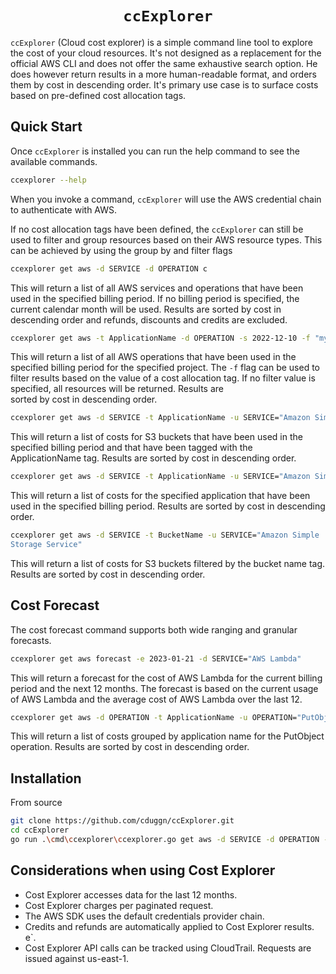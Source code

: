 
<h1 align="center"><code>ccExplorer</code></h1>

`ccExplorer` (Cloud cost explorer) is a simple command line tool to explore the 
cost of your cloud resources. It's not 
designed as a replacement for the official AWS CLI and does not offer the 
same exhaustive search option. He does however return results in a more
human-readable format, and orders them by cost in descending order.
It's primary use case is to surface costs based on pre-defined cost allocation tags. 



Quick Start
-----------

Once `ccExplorer` is installed you can run the help command to see the 
available commands.

```sh
ccexplorer --help
```
When you invoke a command, `ccExplorer` will use the AWS 
credential chain to authenticate with AWS.

If no cost allocation tags have been defined, the  `ccExplorer` can still be 
used to 
filter and group resources based on their 
AWS resource types. This can be achieved by using the group by and filter 
flags 

```sh
ccexplorer get aws -d SERVICE -d OPERATION c
```

This will return a list of all AWS services and operations that have been
used in the specified billing period. If no billing period is specified, the
current calendar month will be used. Results are sorted by cost in 
descending order and refunds, discounts and credits are excluded.

```sh
ccexplorer get aws -t ApplicationName -d OPERATION -s 2022-12-10 -f "my-project"
```
This will return a list of all AWS operations that have been used in the 
specified billing period for the specified project. The `-f` flag can be
used to filter results based on the value of a cost allocation tag. If no 
filter value is specified, all resources will be returned. Results are  
sorted by cost in descending order.

```sh
ccexplorer get aws -d SERVICE -t ApplicationName -u SERVICE="Amazon Simple Storage Service"  -c
```

This will return a list of costs for S3 buckets that have been used in the
specified billing period and that have been tagged with the ApplicationName
tag. Results are sorted by cost in descending order.

```sh
ccexplorer get aws -d SERVICE -t ApplicationName -u SERVICE="Amazon Simple Storage Service"  -c -f "my-application"
```

This will return a list of costs for the specified application that have
been used in the specified billing period. Results are sorted by cost in
descending order.

```sh
ccexplorer get aws -d SERVICE -t BucketName -u SERVICE="Amazon Simple 
Storage Service"
```

This will return a list of costs for S3 buckets filtered by the bucket name
tag. Results are sorted by cost in descending order.


Cost Forecast
-------------

The cost forecast command supports both wide ranging and granular forecasts.

```sh 
ccexplorer get aws forecast -e 2023-01-21 -d SERVICE="AWS Lambda"
```

This will return a forecast for the cost of AWS Lambda for the current 
billing period and the next 12 months. The forecast is based on the current
usage of AWS Lambda and the average cost of AWS Lambda over the last 12.


```sh 
ccexplorer get aws -d OPERATION -t ApplicationName -u OPERATION="PutObject"  -c
```

This will return a list of costs grouped by application name for the
PutObject operation. Results are sorted by cost in descending order.


Installation
------------

From source
    
```sh
git clone https://github.com/cduggn/ccExplorer.git
cd ccExplorer
go run .\cmd\ccexplorer\ccexplorer.go get aws -d SERVICE -d OPERATION -u SERVICE="Amazon DynamoDB"  -c
```


## Considerations when using Cost Explorer

- Cost Explorer accesses data for the last 12 months.
- Cost Explorer charges per paginated request.
- The AWS SDK uses the default credentials provider chain.
- Credits and refunds are automatically applied to Cost Explorer results. e`.
- Cost Explorer API calls can be tracked using CloudTrail. Requests are issued against us-east-1.
